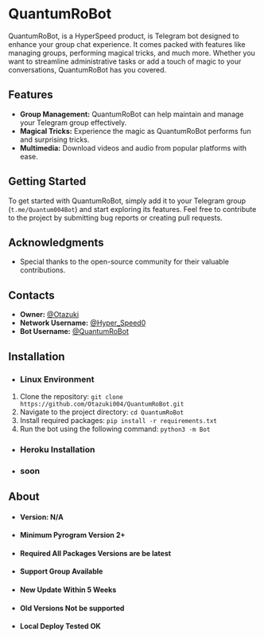 # QuantumRoBot

QuantumRoBot, is a HyperSpeed product, is Telegram bot designed to enhance your group chat experience. It comes packed with features like managing groups, performing magical tricks, and much more. Whether you want to streamline administrative tasks or add a touch of magic to your conversations, QuantumRoBot has you covered.

## Features

- **Group Management:** QuantumRoBot can help maintain and manage your Telegram group effectively.
- **Magical Tricks:** Experience the magic as QuantumRoBot performs fun and surprising tricks.
- **Multimedia:** Download videos and audio from popular platforms with ease.

## Getting Started

To get started with QuantumRoBot, simply add it to your Telegram group (`t.me/Quantum004Bot`) and start exploring its features. Feel free to contribute to the project by submitting bug reports or creating pull requests.

## Acknowledgments

- Special thanks to the open-source community for their valuable contributions.

## Contacts

- **Owner:** [@Otazuki](https://t.me/Otazuki)
- **Network Username:** [@Hyper_Speed0](https://t.me/Hyper_Speed0)
- **Bot Username:** [@QuantumRoBot](https://t.me/Quantum004Bot)

## Installation

- ### Linux Environment
1. Clone the repository: `git clone https://github.com/Otazuki004/QuantumRoBot.git`
2. Navigate to the project directory: `cd QuantumRoBot`
3. Install required packages: `pip install -r requirements.txt`
4. Run the bot using the following command:
```python3 -m Bot```

- ### Heroku Installation

- ### soon

## About

- #### Version: N/A
- #### Minimum Pyrogram Version 2+
- #### Required All Packages Versions are be latest
- #### Support Group Available
- #### New Update Within 5 Weeks
- #### Old Versions Not be supported
- #### Local Deploy Tested OK
